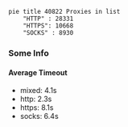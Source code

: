 
```mermaid
pie title 40822 Proxies in list
    "HTTP" : 28331
    "HTTPS": 10668
    "SOCKS" : 8930
```

### Some Info
#### Average Timeout

- mixed: 4.1s
- http: 2.3s
- https: 8.1s
- socks: 6.4s